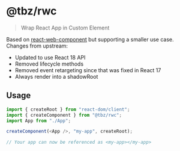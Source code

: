 # @tbz/rwc

> Wrap React App in Custom Element

Based on [react-web-component](https://github.com/LukasBombach/react-web-component) but supporting a smaller use case. Changes from upstream:

- Updated to use React 18 API
- Removed lifecycle methods
- Removed event retargeting since that was fixed in React 17
- Always render into a shadowRoot

## Usage

```js
import { createRoot } from "react-dom/client";
import { createComponent } from "@tbz/rwc";
import App from "./App";

createComponent(<App />, "my-app", createRoot);

// Your app can now be referenced as <my-app></my-app>
```

